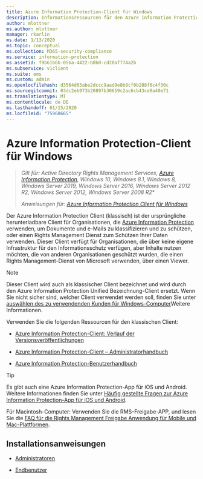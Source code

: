 ```yaml
---
title: Azure Information Protection-Client für Windows
description: Informationsressourcen für den Azure Information Protection-Client (klassisch) für Windows.
author: mlottner
ms.author: mlottner
manager: rkarlin
ms.date: 1/13/2020
ms.topic: conceptual
ms.collection: M365-security-compliance
ms.service: information-protection
ms.assetid: f9b61b6b-05ba-4422-b8b0-cd20af774a2b
ms.subservice: v1client
ms.suite: ems
ms.custom: admin
ms.openlocfilehash: d3564d63abe2dccc9aad9e8b8cf0b288f6c4f30c
ms.sourcegitcommit: 03dc2eb973b20897b30659c2ac6cb43ce0a40e71
ms.translationtype: MT
ms.contentlocale: de-DE
ms.lasthandoff: 01/15/2020
ms.locfileid: "75960665"
---
```

# <a name="azure-information-protection-client-for-windows"></a>Azure Information Protection-Client für Windows

>*Gilt für: Active Directory Rights Management Services, [Azure Information Protection](https://azure.microsoft.com/pricing/details/information-protection), Windows 10, Windows 8.1, Windows 8, Windows Server 2019, Windows Server 2016, Windows Server 2012 R2, Windows Server 2012, Windows Server 2008 R2**
>
> *Anweisungen für: [Azure Information Protection Client für Windows](../faqs.md#whats-the-difference-between-the-azure-information-protection-client-and-the-azure-information-protection-unified-labeling-client)*

Der Azure Information Protection Client (klassisch) ist der ursprüngliche herunterladbare Client für Organisationen, die [Azure Information Protection](../what-is-information-protection.md) verwenden, um Dokumente und e-Mails zu klassifizieren und zu schützen, oder einen Rights Management Dienst zum Schützen Ihrer Daten verwenden. Dieser Client verfügt für Organisationen, die über keine eigene Infrastruktur für den Informationsschutz verfügen, aber Inhalte nutzen möchten, die von anderen Organisationen geschützt wurden, die einen Rights Management-Dienst von Microsoft verwenden, über einen Viewer.

> [!NOTE]
> Dieser Client wird auch als klassischer Client bezeichnet und wird durch den Azure Information Protection Unified Bezeichnung-Client ersetzt. Wenn Sie nicht sicher sind, welcher Client verwendet werden soll, finden Sie unter [auswählen des zu verwendenden Kunden für Windows-Computer](use-client.md#choose-which-labeling-client-to-use-for-windows-computers)Weitere Informationen.

Verwenden Sie die folgenden Ressourcen für den klassischen Client:

- [Azure Information Protection-Client: Verlauf der Versionsveröffentlichungen](client-version-release-history.md)

- [Azure Information Protection-Client – Administratorhandbuch](client-admin-guide.md)

- [Azure Information Protection-Benutzerhandbuch](client-user-guide.md)

> [!TIP]
> Es gibt auch eine Azure Information Protection-App für iOS und Android. Weitere Informationen finden Sie unter [Häufig gestellte Fragen zur Azure Information Protection-App für iOS und Android](mobile-app-faq.md ).
> 
> Für Macintosh-Computer: Verwenden Sie die RMS-Freigabe-APP, und lesen Sie die [FAQ für die Rights Management Freigabe Anwendung für Mobile und Mac-Plattformen](https://technet.microsoft.com/dn451248).

## <a name="install-instructions"></a>Installationsanweisungen

- [Administratoren](client-admin-guide-install.md)

- [Endbenutzer](install-client-app.md)
